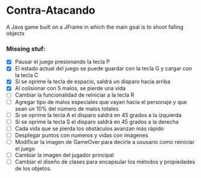 # Contra-Atacando
A Java game built on a JFrame in which the main goal is to shoot falling objects

### Missing stuf:
- [X] Pausar el juego presionando la tecla P
- [X] El estado actual del juego se puede guardar con la tecla G y cargar con la tecla C
- [X] Si se oprime la tecla de espacio, saldrá un disparo hacia arriba
- [X] Al colisionar con 5 malos, se pierde una vida
- [ ] Cambiar la funcionalidad de reiniciar a la tecla R
- [ ] Agregar tipo de malos especiales que vayan hacia el personaje y que sean un 10% del número de malos totales
- [ ] Si se oprime la tecla A el disparo saldrá en 45 grados a la izquierda
- [ ] Si se oprime la tecla S el disparo saldrá en 45 grados a la derecha
- [ ] Cada vida que se pierda los obstáculos avanzan más rápido
- [ ] Desplegar puntos con numeros y vidas con imágenes
- [ ] Modificar la imagen de GameOver para decirle a ususario como reiniciar el juego
- [ ] Cambiar la imagen del jugador principal
- [ ] Cambiar el diseño de clases para encapsular los métodos y propiedades de los objetos.
